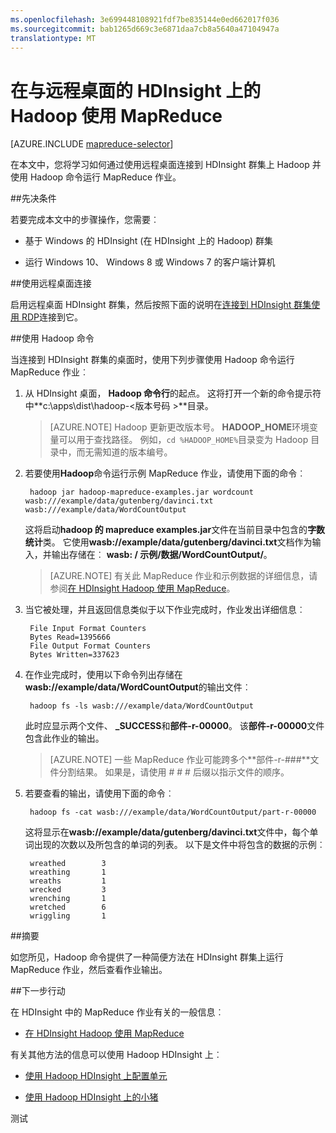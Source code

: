 ```yaml
---
ms.openlocfilehash: 3e699448108921fdf7be835144e0ed662017f036
ms.sourcegitcommit: bab1265d669c3e6871daa7cb8a5640a47104947a
translationtype: MT
---
```

<properties
   pageTitle="MapReduce 和 Hadoop 在 HDInsight 中使用的远程桌面 |Microsoft Azure"
   description="了解如何使用远程桌面连接到 HDInsight 上的 Hadoop 并运行 MapReduce 作业。"
   services="hdinsight"
   documentationCenter=""
   authors="Blackmist"
   manager="paulettm"
   editor="cgronlun"
    tags="azure-portal"/>

<tags
   ms.service="hdinsight"
   ms.devlang="na"
   ms.topic="article"
   ms.tgt_pltfrm="na"
   ms.workload="big-data"
   ms.date="07/06/2015"
   ms.author="larryfr"/>

# 在与远程桌面的 HDInsight 上的 Hadoop 使用 MapReduce

[AZURE.INCLUDE [mapreduce-selector](../../includes/hdinsight-selector-use-mapreduce.md)]

在本文中，您将学习如何通过使用远程桌面连接到 HDInsight 群集上 Hadoop 并使用 Hadoop 命令运行 MapReduce 作业。

##<a id="prereq"></a>先决条件

若要完成本文中的步骤操作，您需要︰

* 基于 Windows 的 HDInsight (在 HDInsight 上的 Hadoop) 群集

* 运行 Windows 10、 Windows 8 或 Windows 7 的客户端计算机

##<a id="connect"></a>使用远程桌面连接

启用远程桌面 HDInsight 群集，然后按照下面的说明在[连接到 HDInsight 群集使用 RDP](hdinsight-administer-use-management-portal.md#rdp)连接到它。

##<a id="hadoop"></a>使用 Hadoop 命令

当连接到 HDInsight 群集的桌面时，使用下列步骤使用 Hadoop 命令运行 MapReduce 作业︰

1. 从 HDInsight 桌面， **Hadoop 命令行**的起点。 这将打开一个新的命令提示符中**c:\apps\dist\hadoop-&lt;版本号码 >**目录。

    > [AZURE.NOTE] Hadoop 更新更改版本号。 **HADOOP_HOME**环境变量可以用于查找路径。 例如，`cd %HADOOP_HOME%`目录变为 Hadoop 目录中，而无需知道的版本编号。

2. 若要使用**Hadoop**命令运行示例 MapReduce 作业，请使用下面的命令︰

        hadoop jar hadoop-mapreduce-examples.jar wordcount wasb:///example/data/gutenberg/davinci.txt wasb:///example/data/WordCountOutput

    这将启动**hadoop 的 mapreduce examples.jar**文件在当前目录中包含的**字数统计**类。 它使用**wasb://example/data/gutenberg/davinci.txt**文档作为输入，并输出存储在︰ **wasb: / 示例/数据/WordCountOutput/**。

    > [AZURE.NOTE] 有关此 MapReduce 作业和示例数据的详细信息，请参阅<a href="hdinsight-use-mapreduce.md">在 HDInsight Hadoop 使用 MapReduce</a>。

2. 当它被处理，并且返回信息类似于以下作业完成时，作业发出详细信息︰

        File Input Format Counters
        Bytes Read=1395666
        File Output Format Counters
        Bytes Written=337623

3. 在作业完成时，使用以下命令列出存储在**wasb://example/data/WordCountOutput**的输出文件︰

        hadoop fs -ls wasb:///example/data/WordCountOutput

    此时应显示两个文件、 **_SUCCESS**和**部件-r-00000**。 该**部件-r-00000**文件包含此作业的输出。

    > [AZURE.NOTE] 一些 MapReduce 作业可能跨多个**部件-r-###**文件分割结果。 如果是，请使用 # # # 后缀以指示文件的顺序。

4. 若要查看的输出，请使用下面的命令︰

        hadoop fs -cat wasb:///example/data/WordCountOutput/part-r-00000

    这将显示在**wasb://example/data/gutenberg/davinci.txt**文件中，每个单词出现的次数以及所包含的单词的列表。 以下是文件中将包含的数据的示例︰

        wreathed        3
        wreathing       1
        wreaths         1
        wrecked         3
        wrenching       1
        wretched        6
        wriggling       1

##<a id="summary"></a>摘要

如您所见，Hadoop 命令提供了一种简便方法在 HDInsight 群集上运行 MapReduce 作业，然后查看作业输出。

##<a id="nextsteps"></a>下一步行动

在 HDInsight 中的 MapReduce 作业有关的一般信息︰

* [在 HDInsight Hadoop 使用 MapReduce](hdinsight-use-mapreduce.md)

有关其他方法的信息可以使用 Hadoop HDInsight 上︰

* [使用 Hadoop HDInsight 上配置单元](hdinsight-use-hive.md)

* [使用 Hadoop HDInsight 上的小猪](hdinsight-use-pig.md)

测试
